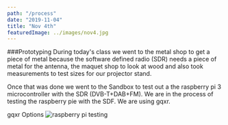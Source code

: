 ```yaml
---
path: "/process"
date: "2019-11-04"
title: "Nov 4th"
featuredImage: ../images/nov4.jpg
---
```


###Prototyping
During today's class we went to the metal shop to get a piece of metal because the software defined radio (SDR) needs a piece of metal for the antenna, the maquet shop to look at wood and also took measurements to test sizes for our projector stand.

Once that was done we went to the Sandbox to test out a the raspberry pi 3 microcontroller with the SDR (DVB-T+DAB+FM). We are in the process of testing the raspberry pie with the SDF. We are using gqxr.

gqxr Options
<img src="/gqxr.png" alt="raspberry pi testing">
